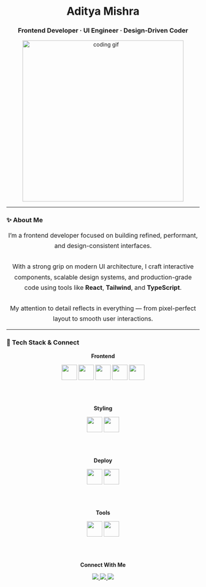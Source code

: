 <h1 align="center">Aditya Mishra</h1>
<h3 align="center">Frontend Developer · UI Engineer · Design-Driven Coder</h3>

<p align="center">
  <img src="https://media.giphy.com/media/qgQUggAC3Pfv687qPC/giphy.gif" width="420" alt="coding gif" />
</p>

---

### ✨ About Me

<div align="center" style="max-width:800px; font-size:1rem; line-height:1.7;">
I’m a frontend developer focused on building refined, performant, and design-consistent interfaces.  
<br/><br/>
With a strong grip on modern UI architecture, I craft interactive components, scalable design systems, and production-grade code using tools like <strong>React</strong>, <strong>Tailwind</strong>, and <strong>TypeScript</strong>.  
<br/><br/>
My attention to detail reflects in everything — from pixel-perfect layout to smooth user interactions.
</div>

---

### 🧠 Tech Stack & Connect

<div align="center">

<!-- 🔸 Frontend -->
<p><strong>Frontend</strong></p>
<img src="https://cdn.jsdelivr.net/gh/devicons/devicon/icons/html5/html5-original.svg" width="40" />
<img src="https://cdn.jsdelivr.net/gh/devicons/devicon/icons/css3/css3-original.svg" width="40" />
<img src="https://cdn.jsdelivr.net/gh/devicons/devicon/icons/javascript/javascript-original.svg" width="40" />
<img src="https://cdn.jsdelivr.net/gh/devicons/devicon/icons/typescript/typescript-original.svg" width="40" />
<img src="https://cdn.jsdelivr.net/gh/devicons/devicon/icons/react/react-original.svg" width="40" />

<!-- 🎨 Styling -->
<br/><br/>
<p><strong>Styling</strong></p>
<img src="https://cdn.jsdelivr.net/gh/devicons/devicon/icons/bootstrap/bootstrap-original.svg" width="40" />
<img src="https://cdn.jsdelivr.net/gh/devicons/devicon/icons/tailwindcss/tailwindcss-plain.svg" width="40" />

<!-- 🚀 Deploy -->
<br/><br/>
<p><strong>Deploy</strong></p>
<img src="https://www.vectorlogo.zone/logos/netlify/netlify-icon.svg" width="40" />
<img src="https://www.vectorlogo.zone/logos/vercel/vercel-icon.svg" width="40" />

<!-- 🧰 Tools -->
<br/><br/>
<p><strong>Tools</strong></p>
<img src="https://cdn.jsdelivr.net/gh/devicons/devicon/icons/git/git-original.svg" width="40" />
<img src="https://cdn.jsdelivr.net/gh/devicons/devicon/icons/vscode/vscode-original.svg" width="40" />

<!-- 🌐 Connect -->
<br/><br/>
<p><strong>Connect With Me</strong></p>
<a href="mailto:adityamernstack@gmail.com">
  <img src="https://img.shields.io/badge/Gmail-adityamernstack%40gmail.com-D14836?style=for-the-badge&logo=gmail&logoColor=white" />
</a>
<a href="https://linkedin.com/in/adityamishra" target="_blank">
  <img src="https://img.shields.io/badge/LinkedIn-Aditya%20Mishra-0A66C2?style=for-the-badge&logo=linkedin&logoColor=white" />
</a>
<a href="https://discord.com/users/REPLACE_WITH_ID" target="_blank">
  <img src="https://img.shields.io/badge/Discord-chupmanyu-7289DA?style=for-the-badge&logo=discord&logoColor=white" />
</a>

</div>
